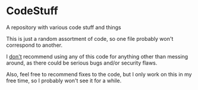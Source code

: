 # CodeStuff
A repository with various code stuff and things

This is just a random assortment of code, so one file probably won't correspond to another.

I <ins>don't</ins> recommend using any of this code for anything other than messing around, as there could be serious bugs and/or security flaws.

Also, feel free to recommend fixes to the code, but I only work on this in my free time, so I probably won't see it for a while.
